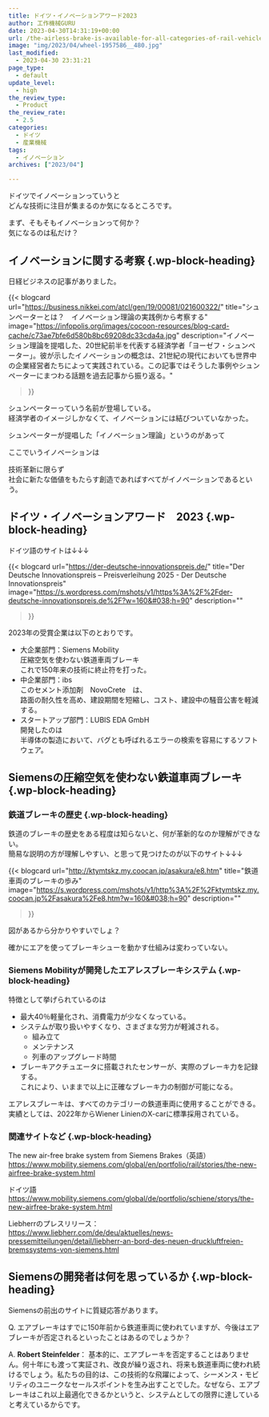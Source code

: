 ```yaml
---
title: ドイツ・イノベーションアワード2023
author: 工作機械GURU
date: 2023-04-30T14:31:19+00:00
url: /the-airless-brake-is-available-for-all-categories-of-rail-vehicles/
image: "img/2023/04/wheel-1957586__480.jpg"
last_modified:
  - 2023-04-30 23:31:21
page_type:
  - default
update_level:
  - high
the_review_type:
  - Product
the_review_rate:
  - 2.5
categories:
  - ドイツ
  - 産業機械
tags:
  - イノベーション
archives: ["2023/04"]

---
```

ドイツでイノベーションっていうと  
どんな技術に注目が集まるのか気になるところです。

まず、そもそもイノベーションって何か？  
気になるのは私だけ？

## イノベーションに関する考察 {.wp-block-heading}

日経ビジネスの記事がありました。

{{< blogcard
url="https://business.nikkei.com/atcl/gen/19/00081/021600322/"
title="シュンペーターとは？　イノベーション理論の実践例から考察する"
image="https://infopolis.org/images/cocoon-resources/blog-card-cache/c73ae7bfe6d580b8bc69208dc33cda4a.jpg"
description="イノベーション理論を提唱した、20世紀前半を代表する経済学者「ヨーゼフ・シュンペーター」。彼が示したイノベーションの概念は、21世紀の現代においても世界中の企業経営者たちによって実践されている。この記事ではそうした事例やシュンペーターにまつわる話題を過去記事から振り返る。"
>}} 

シュンペーターっていう名前が登場している。  
経済学者のイメージしかなくて、イノベーションには結びついていなかった。

シュンペーターが提唱した「イノベーション理論」というのがあって

ここでいうイノベーションは

技術革新に限らず  
<span class="fz-20px"><span class="bold-red"><span class="marker-under">社会に新たな価値をもたらす創造であればすべてがイノベーション</span></span></span>であるという。

## ドイツ・イノベーションアワード　2023 {.wp-block-heading}

ドイツ語のサイトは↓↓↓

{{< blogcard
url="https://der-deutsche-innovationspreis.de/"
title="Der Deutsche Innovationspreis – Preisverleihung 2025 - Der Deutsche Innovationspreis"
image="https://s.wordpress.com/mshots/v1/https%3A%2F%2Fder-deutsche-innovationspreis.de%2F?w=160&#038;h=90"
description=""
>}} 

2023年の受賞企業は以下のとおりです。

<ul class="wp-block-list">
  <li>
    大企業部門：Siemens Mobility<br /><span class="fz-20px"><span class="bold-red">圧縮空気を使わない鉄道車両ブレーキ</span></span><br />これで150年来の技術に終止符を打った。
  </li>
  <li>
    中企業部門：ibs<br />この<span class="fz-20px"><span class="bold-red">セメント添加剤　NovoCrete</span></span>　は、<br />路面の耐久性を高め、建設期間を短縮し、コスト、建設中の騒音公害を軽減する。
  </li>
  <li>
    スタートアップ部門：LUBIS EDA GmbH<br />開発したのは<br />半導体の製造において、バグとも呼ばれる<span class="fz-20px"><span class="bold-red">エラーの検索を容易にするソフトウェア</span></span>。
  </li>
</ul>

## Siemensの圧縮空気を使わない鉄道車両ブレーキ {.wp-block-heading}

### 鉄道ブレーキの歴史 {.wp-block-heading}

鉄道のブレーキの歴史をある程度は知らないと、何が革新的なのか理解ができない。  
簡易な説明の方が理解しやすい、と思って見つけたのが以下のサイト↓↓↓

{{< blogcard
url="http://ktymtskz.my.coocan.jp/asakura/e8.htm"
title="&#37444;&#36947;&#36554;&#20001;&#12398;&#12502;&#12524;&#12540;&#12461;&#12398;&#27497;&#12415;"
image="https://s.wordpress.com/mshots/v1/http%3A%2F%2Fktymtskz.my.coocan.jp%2Fasakura%2Fe8.htm?w=160&#038;h=90"
description=""
>}} 

図があるから分かりやすいでしょ？

確かにエアを使ってブレーキシューを動かす仕組みは変わっていない。

### Siemens Mobilityが開発したエアレスブレーキシステム {.wp-block-heading}

特徴として挙げられているのは

<ul class="wp-block-list">
  <li>
    <span class="fz-20px"><span class="bold-red">最大40％軽量化</span></span>され、消費電力が少なくなっている。
  </li>
  <li>
    システムが取り扱いやすくなり、さまざまな<span class="fz-20px"><span class="bold-red">労力が軽減</span></span>される。 <ul class="wp-block-list">
      <li>
        組み立て
      </li>
      <li>
        メンテナンス
      </li>
      <li>
        列車のアップグレード時間
      </li>
    </ul>
  </li>
  
  <li>
    ブレーキアクチュエータに搭載されたセンサーが、実際のブレーキ力を記録する。<br />これにより、いままで以上に<span class="fz-20px"><span class="bold-red">正確なブレーキ力の制御が可能</span></span>になる。
  </li>
</ul>

エアレスブレーキは、すべてのカテゴリーの鉄道車両に使用することができる。  
実績としては、2022年からWiener LinienのX-carに標準採用されている。

### 関連サイトなど {.wp-block-heading}

The new air-free brake system from Siemens Brakes（英語）  
<https://www.mobility.siemens.com/global/en/portfolio/rail/stories/the-new-airfree-brake-system.html>

ドイツ語  
<https://www.mobility.siemens.com/global/de/portfolio/schiene/storys/the-new-airfree-brake-system.html>

Liebherrのプレスリリース：  
<https://www.liebherr.com/de/deu/aktuelles/news-pressemitteilungen/detail/liebherr-an-bord-des-neuen-druckluftfreien-bremssystems-von-siemens.html>

## Siemensの開発者は何を思っているか {.wp-block-heading}

Siemensの前出のサイトに質疑応答があります。

Q. エアブレーキはすでに150年前から鉄道車両に使われていますが、今後はエアブレーキが否定されるといったことはあるのでしょうか？

A. **Robert Steinfelder**： 基本的に、エアブレーキを否定することはありません。何十年にも渡って実証され、改良が繰り返され、将来も鉄道車両に使われ続けるでしょう。私たちの目的は、この技術的な飛躍によって、シーメンス・モビリティの<span class="fz-20px"><span class="bold-red">ユニークなセールスポイントを生み出す</span></span>ことでした。なぜなら、エアブレーキはこれ以上最適化できるかというと、システムとしての限界に達していると考えているからです。